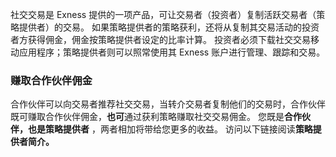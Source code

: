 
社交交易是 Exness 提供的一项产品，可让交易者（投资者）复制活跃交易者（策略提供者）的交易。 如果策略提供者的策略获利，还将从复制其交易活动的投资者方获得佣金，佣金按策略提供者设定的比率计算。
投资者必须下载社交交易移动应用程序；策略提供者则可以照常使用其 Exness 账户进行管理、跟踪和交易。
### 赚取合作伙伴佣金 ###
合作伙伴可以向交易者推荐社交交易，当转介交易者复制他们的交易时，合作伙伴既可赚取合作伙伴佣金，**也可**通过获利策略赚取社交交易佣金。 您既是**合作伙伴，也是策略提供者** ，两者相加将带给您更多的收益。
访问以下链接阅读**策略提供者简介。**